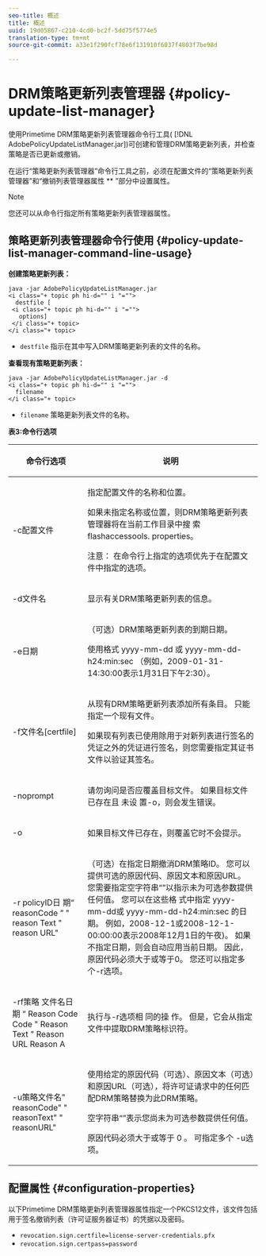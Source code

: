 ```yaml
---
seo-title: 概述
title: 概述
uuid: 19d05867-c210-4cd0-bc2f-5dd75f5774e5
translation-type: tm+mt
source-git-commit: a33e1f290fcf78e6f131910f6037f4803f7be98d

---
```



# DRM策略更新列表管理器 {#policy-update-list-manager}

使用Primetime DRM策略更新列表管理器命令行工具( [!DNL AdobePolicyUpdateListManager.jar])可创建和管理DRM策略更新列表，并检查策略是否已更新或撤销。

在运行“策略更新列表管理器”命令行工具之前，必须在配置文件的“策略更新列表管理器”和“撤销列表管理器属性 ** ”部分中设置属性。

>[!NOTE]
>
>您还可以从命令行指定所有策略更新列表管理器属性。

## 策略更新列表管理器命令行使用 {#policy-update-list-manager-command-line-usage}

**创建策略更新列表：**

```
java -jar AdobePolicyUpdateListManager.jar  
<i class="+ topic ph hi-d="" i "="">
  destfile [ 
 <i class="+ topic ph hi-d="" i "="">
   options]  
 </i class="+ topic> 
</i class="+ topic>
```

* `destfile` 指示在其中写入DRM策略更新列表的文件的名称。

**查看现有策略更新列表：**

```
java -jar AdobePolicyUpdateListManager.jar -d  
<i class="+ topic ph hi-d="" i "="">
  filename 
</i class="+ topic>
```

* `filename` 策略更新列表文件的名称。

**表3:命令行选项**

<table frame="all" colsep="1" rowsep="1" class="+ topic/table adobe-d/table " id="table_ghb_jqy_n4">  
 <thead class="- topic/thead "> 
  <tr rowsep="1" class="- topic/row "> 
   <th colname="1" class="- topic/entry entry"> <p class="- topic/p ">命令行选项 </p> </th> 
   <th colname="2" class="- topic/entry entry"> <p class="- topic/p ">说明 </p> </th> 
  </tr> 
 </thead>
 <tbody class="- topic/tbody "> 
  <tr rowsep="1" class="- topic/row "> 
   <td colname="1" class="- topic/entry "> <span class="+ topic/ph pr-d/codeph codeph"> -c配置文件 </span> </td> 
   <td colname="2" class="- topic/entry "> <p class="- topic/p ">指定配置文件的名称和位置。 </p> <p class="- topic/p ">如果未指定名称或位置，则DRM策略更新列表管理器将在当前工作目录中搜 <span class="filepath"> 索flashaccessools. </span> properties。 </p> <p>注意： 在命令行上指定的选项优先于在配置文件中指定的选项。 </p> </td> 
  </tr> 
  <tr rowsep="1" class="- topic/row "> 
   <td colname="1" class="- topic/entry "> <p class="- topic/p "> <span class="+ topic/ph pr-d/codeph codeph"> -d文件名 </span> </p> </td> 
   <td colname="2" class="- topic/entry "> <p class="- topic/p ">显示有关DRM策略更新列表的信息。 </p> </td> 
  </tr> 
  <tr rowsep="1" class="- topic/row "> 
   <td colname="1" class="- topic/entry "> <span class="+ topic/ph pr-d/codeph codeph"> -e日期 </span> </td> 
   <td colname="2" class="- topic/entry "> <p>（可选）DRM策略更新列表的到期日期。 </p> <p>使用格式 <span class="+ topic/ph pr-d/codeph codeph"> yyyy-mm-dd </span> 或 <span class="+ topic/ph pr-d/codeph codeph"> yyyy-mm-dd-h24:min:sec </span> （例如，2009-01-31-14:30:00表示1月31日下午2:30）。 </p> </td> 
  </tr> 
  <tr rowsep="1" class="- topic/row "> 
   <td colname="1" class="- topic/entry "> <span class="+ topic/ph pr-d/codeph codeph"> -f文件名[certfile] </span> </td> 
   <td colname="2" class="- topic/entry "> <p class="- topic/p ">从现有DRM策略更新列表添加所有条目。 只能指定一个现有文件。 </p> <p class="- topic/p ">如果现有列表已使用除用于对新列表进行签名的凭证之外的凭证进行签名，则您需要指定其证书文件以验证其签名。 </p> </td> 
  </tr> 
  <tr rowsep="1" class="- topic/row "> 
   <td colname="1" class="- topic/entry "> <span class="+ topic/ph pr-d/codeph codeph"> -noprompt </span> </td> 
   <td colname="2" class="- topic/entry "> <p class="- topic/p ">请勿询问是否应覆盖目标文件。 如果目标文件已存在且 <span class="codeph"> 未设 </span> 置-o，则会发生错误。 </p> </td> 
  </tr> 
  <tr rowsep="1" class="- topic/row "> 
   <td colname="1" class="- topic/entry "> <span class="codeph"> -o </span> </td> 
   <td colname="2" class="- topic/entry "> <p class="- topic/p ">如果目标文件已存在，则覆盖它时不会提示。 </p> </td> 
  </tr> 
  <tr rowsep="1" class="- topic/row "> 
   <td colname="1" class="- topic/entry "> <span class="+ topic/ph pr-d/codeph codeph"> -r policyID日 </span> 期“ <span class="+ topic/ph pr-d/codeph codeph"> reasonCode </span> ” " <span class="+ topic/ph pr-d/codeph codeph"> reason Text </span>" reason <span class="+ topic/ph pr-d/codeph codeph"></span><span class="+ topic/ph pr-d/codeph codeph"></span>URL" </td> 
   <td colname="2" class="- topic/entry "> <p class="- topic/p ">（可选）在指定日期撤消DRM策略ID。 您可以提供可选的原因代码、原因文本和原因URL。 您需要指定空字符串“”以指示未为可选参数提供任何值。 您可以在这些格 <span class="+ topic/ph pr-d/codeph codeph"> 式中指定 </span> yyyy-mm-dd或 <span class="+ topic/ph pr-d/codeph codeph"> yyyy-mm-dd-h24:min:sec </span> 的日期。 例如，2008-12-1或2008-12-1-00:00:00表示2008年12月1日的午夜)。 如果不指定日期，则会自动应用当前日期。 因此，原因代码必须大于或等于0。 您还可以指定多个-r选项。 </p> </td> 
  </tr> 
  <tr rowsep="1" class="- topic/row "> 
   <td colname="1" class="- topic/entry "> <p class="- topic/p ">-rf策略 <span class="+ topic/ph pr-d/codeph codeph"> 文件名日期 </span> “ Reason <span class="+ topic/ph pr-d/codeph codeph"> Code </span> Code " <span class="+ topic/ph pr-d/codeph codeph"> Reason Text </span>" Reason <span class="+ topic/ph pr-d/codeph codeph"></span><span class="+ topic/ph pr-d/codeph codeph"></span>URL Reason A </p> </td> 
   <td colname="2" class="- topic/entry "> <p class="- topic/p ">执行与-r选项相 <span class="codeph"> 同的操 </span> 作。 但是，它会从指定文件中提取DRM策略标识符。 </p> </td> 
  </tr> 
  <tr rowsep="0" class="- topic/row "> 
   <td colname="1" class="- topic/entry "> <span class="codeph"> -u策略文件名" reasonCode" " reasonText" " reasonURL" </span> </td> 
   <td colname="2" class="- topic/entry "> <p>使用给定的原因代码（可选）、原因文本（可选）和原因URL（可选），将许可证请求中的任何匹配DRM策略替换为此DRM策略。 </p> <p>空字符串“”表示您尚未为可选参数提供任何值。 </p> <p>原因代码必须大于或等于 <span class="codeph"> 0 </span>。 可指定多个 <span class="codeph"> -u选 </span> 项。 </p> </td> 
  </tr> 
 </tbody> 
</table>

## 配置属性 {#configuration-properties}

以下Primetime DRM策略更新列表管理器属性指定一个PKCS12文件，该文件包括用于签名撤销列表（许可证服务器证书）的凭据以及密码。

* `revocation.sign.certfile=license-server-credentials.pfx`
* `revocation.sign.certpass=password`